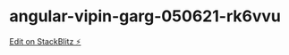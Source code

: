 # angular-vipin-garg-050621-rk6vvu

[Edit on StackBlitz ⚡️](https://stackblitz.com/edit/angular-vipin-garg-050621-rk6vvu)